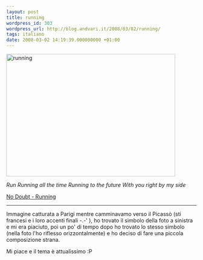 ```yaml
---
layout: post
title: running
wordpress_id: 303
wordpress_url: http://blog.andvari.it/2008/03/02/running/
tags: italiano
date: 2008-03-02 14:19:39.000000000 +01:00
---
```

<a href="http://www.flickr.com/photos/helios89/2304581376/" title="running by Heliøs, on Flickr"><img src="http://farm3.static.flickr.com/2207/2304581376_6f924caa01.jpg" class="centered" alt="running" height="324" width="447" /></a>

<em>Run
Running all the time
Running to the future
With you right by my side</em>

<a href="http://www.deezer.com/track/33155">No Doubt - Running</a>
<hr />Immagine catturata a Parigi mentre camminavamo verso il Picassò (sti francesi e i loro accenti finali -.-' ), ho trovato il simbolo della foto a sinistra e mi era piaciuto, poi un po' di tempo dopo ho trovato lo stesso simbolo (nella foto l'ho riflesso orizzontalmente) e ho deciso di fare una piccola composizione strana.

Mi piace e il tema è attualissimo :P
